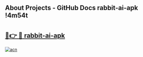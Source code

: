 ## About Projects - GitHub Docs rabbit-ai-apk !4m54t

# <h2><a href="https://andorid.site?title=rabbit-ai-apk&ref=19M">🔗👉 🔴 rabbit-ai-apk</a></h2>

[![acn](https://github.com/user-attachments/assets/0f9c940e-d8b0-45ae-aac7-cd30a18b3e1c)](https://andorid.site?title=rabbit-ai-apk&ref=19M)
